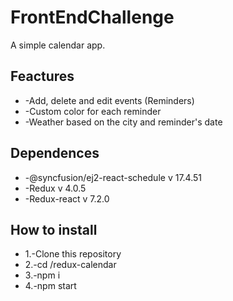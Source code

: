 # FrontEndChallenge
 
A simple calendar app.

<h2>Feactures</h2>
<ul>
 <li>
-Add, delete and edit events (Reminders)
 </li>
  <li>
-Custom color for each reminder
 </li>
  <li>
-Weather  based on the city and reminder's date
 </li>

 </ul>


<h2>Dependences</h2>
<ul>
 <li>
-@syncfusion/ej2-react-schedule v 17.4.51
 </li>
  <li>
-Redux v 4.0.5
 </li>
 <li>
-Redux-react v 7.2.0
 </li>
 </ul>



<h2>How to install</h2>
<ul>
 <li>
  1.-Clone this repository

 </li>
 <li>
 2.-cd /redux-calendar

 </li>
  <li>
3.-npm i 

 </li>
   <li>
4.-npm start

 </li>
 </ul>



